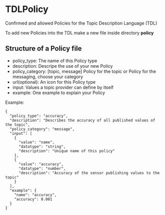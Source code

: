 # TDLPolicy
Confirmed and allowed Policies for the Topic Description Language (TDL)

To add new Policies into the TDL make a new file inside directory **policy**

## Structure of a Policy file

* policy_type: The name of this Policy type
* description: Descripe the use of your new Policy
* policy_category: [topic, message] Policy for the topic or Policy for the messaging, choose your category
* url(optional): An icon for this Policy type
* input: Values a topic provider can define by itself
* example: One example to explain your Policy

Example: 
```
{
  "policy_type": "accuracy",
  "description": "Describes the accuracy of all published values of the topic",
  "policy_category": "message",
  "input": [
    {
      "value": "name",
      "datatype": "string",
      "description": "Unique name of this policy"
    },
    {
      "value": "accuracy",
      "datatype": "number",
      "description": "Accuracy of the sensor publishing values to the topic"
    }
  ],
  "example": {
    "name": "accuracy",
    "accuracy": 0.001
  }
}
```
